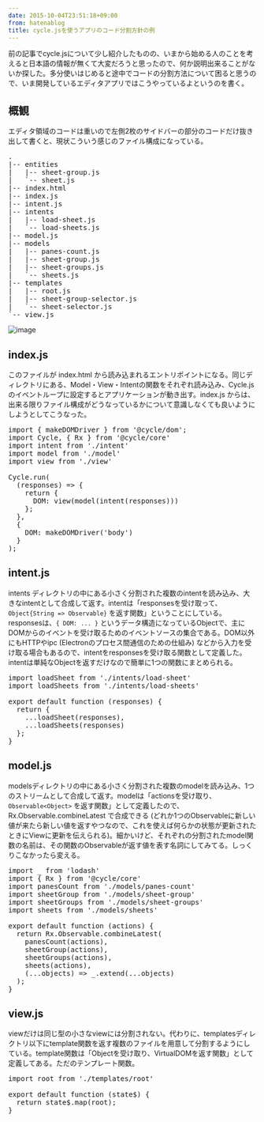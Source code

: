 ```yaml
---
date: 2015-10-04T23:51:18+09:00
from: hatenablog
title: cycle.jsを使うアプリのコード分割方針の例
---
```


<p>前の記事でcycle.jsについて少し紹介したものの、いまから始める人のことを考えると日本語の情報が無くて大変だろうと思ったので、何か説明出来ることがないか探した。多分使いはじめると途中でコードの分割方法について困ると思うので、いま開発しているエディタアプリではこうやっているよというのを書く。</p>

<h2>概観</h2>

<p>エディタ領域のコードは重いので左側2枚のサイドバーの部分のコードだけ抜き出して書くと、現状こういう感じのファイル構成になっている。</p>

<pre class="code" data-lang="" data-unlink>.
|-- entities
|   |-- sheet-group.js
|   `-- sheet.js
|-- index.html
|-- index.js
|-- intent.js
|-- intents
|   |-- load-sheet.js
|   `-- load-sheets.js
|-- model.js
|-- models
|   |-- panes-count.js
|   |-- sheet-group.js
|   |-- sheet-groups.js
|   `-- sheets.js
|-- templates
|   |-- root.js
|   |-- sheet-group-selector.js
|   `-- sheet-selector.js
`-- view.js</pre>


<p><img src="https://cloud.githubusercontent.com/assets/111689/10268419/0b883786-6af3-11e5-9a85-4c26ad156ae1.png" alt="image"></p>

<h2>index.js</h2>

<p>このファイルが index.html から読み込まれるエントリポイントになる。同じディレクトリにある、Model・View・Intentの関数をそれぞれ読み込み、Cycle.jsのイベントループに設定するとアプリケーションが動き出す。index.js からは、出来る限りファイル構成がどうなっているかについて意識しなくても良いようにしようとしてこうなった。</p>

<pre class="code" data-lang="" data-unlink>import { makeDOMDriver } from '@cycle/dom';
import Cycle, { Rx } from '@cycle/core'
import intent from './intent'
import model from './model'
import view from './view'

Cycle.run(
  (responses) =&gt; {
    return {
      DOM: view(model(intent(responses)))
    };
  },
  {
    DOM: makeDOMDriver('body')
  }
);</pre>


<h2>intent.js</h2>

<p>intents ディレクトリの中にある小さく分割された複数のintentを読み込み、大きなintentとして合成して返す。intentは「responsesを受け取って、<code>Object{String =&gt; Observable}</code> を返す関数」ということにしている。responsesは、<code>{ DOM: ... }</code> というデータ構造になっているObjectで、主にDOMからのイベントを受け取るためのイベントソースの集合である。DOM以外にもHTTPやipc (Electronのプロセス間通信のための仕組み) などから入力を受け取る場合もあるので、intentをresponsesを受け取る関数として定義した。intentは単純なObjectを返すだけなので簡単に1つの関数にまとめられる。</p>

<pre class="code" data-lang="" data-unlink>import loadSheet from './intents/load-sheet'
import loadSheets from './intents/load-sheets'

export default function (responses) {
  return {
    ...loadSheet(responses),
    ...loadSheets(responses)
  };
}</pre>


<h2>model.js</h2>

<p>modelsディレクトリの中にある小さく分割された複数のmodelを読み込み、1つのストリームとして合成して返す。modelは「actionsを受け取り、<code>Observable&lt;Object&gt;</code> を返す関数」として定義したので、Rx.Observable.combineLatest で合成できる (どれか1つのObservableに新しい値が来たら新しい値を返すやつなので、これを使えば何らかの状態が更新されたときにViewに更新を伝えられる)。細かいけど、それぞれの分割されたmodel関数の名前は、その関数のObservableが返す値を表す名詞にしてみてる。しっくりこなかったら変える。</p>

<pre class="code" data-lang="" data-unlink>import _ from 'lodash'
import { Rx } from '@cycle/core'
import panesCount from './models/panes-count'
import sheetGroup from './models/sheet-group'
import sheetGroups from './models/sheet-groups'
import sheets from './models/sheets'

export default function (actions) {
  return Rx.Observable.combineLatest(
    panesCount(actions),
    sheetGroup(actions),
    sheetGroups(actions),
    sheets(actions),
    (...objects) =&gt; _.extend(...objects)
  );
}</pre>


<h2>view.js</h2>

<p>viewだけは同じ型の小さなviewには分割されない。代わりに、templatesディレクトリ以下にtemplate関数を返す複数のファイルを用意して分割するようにしている。template関数は「Objectを受け取り、VirtualDOMを返す関数」として定義してある。ただのテンプレート関数。</p>

<pre class="code" data-lang="" data-unlink>import root from './templates/root'

export default function (state$) {
  return state$.map(root);
}</pre>


